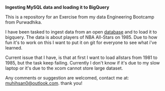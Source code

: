 **Ingesting MySQL data and loading it to BigQuery**

This is a repository for an Exercise from my data Engineering Bootcamp from Purwadhika.

I have been tasked to ingest data from an open <a href='relational-db.org'>database</a> and to load it to bigquery. The data is about players of NBA All-Stars on 1985. Due to how fun it's to work on this I want to put it on git for everyone to see what i've learned.

Current issue that I have, is that at first I want to load allstars from 1981 to 1985, but the task keep failing. Currently I don't know if it's due to my slow laptop or it's due to the xcom cannot store large dataset. 

Any comments or suggestion are welcomed, contact me at: muhihsan0@outlook.com. thank you!